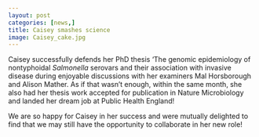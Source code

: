 ```yaml
---
layout: post
categories: [news,]
title: Caisey smashes science
image: Caisey_cake.jpg
---
```

Caisey successfully defends her PhD thesis ‘The genomic epidemiology of nontyphoidal <i>Salmonella</i> serovars and their association with invasive disease during enjoyable discussions with her examiners Mal Horsborough and Alison Mather. As if that wasn’t enough, within the same month, she also had her thesis work accepted for publication in Nature Microbiology and landed her dream job at Public Health England! 

We are so happy for Caisey in her success and were mutually delighted to find that we may still have the opportunity to collaborate in her new role!
